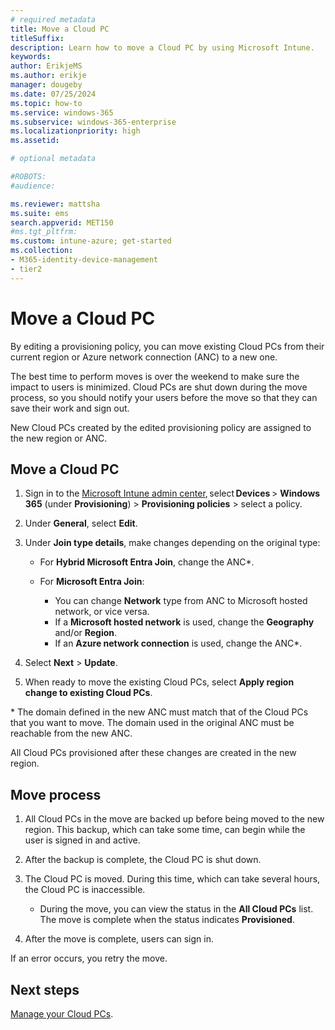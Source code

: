 ```yaml
---
# required metadata
title: Move a Cloud PC 
titleSuffix:
description: Learn how to move a Cloud PC by using Microsoft Intune.
keywords:
author: ErikjeMS  
ms.author: erikje
manager: dougeby
ms.date: 07/25/2024
ms.topic: how-to
ms.service: windows-365
ms.subservice: windows-365-enterprise
ms.localizationpriority: high
ms.assetid: 

# optional metadata

#ROBOTS:
#audience:

ms.reviewer: mattsha
ms.suite: ems
search.appverid: MET150
#ms.tgt_pltfrm:
ms.custom: intune-azure; get-started
ms.collection:
- M365-identity-device-management
- tier2
---
```


# Move a Cloud PC

By editing a provisioning policy, you can move existing Cloud PCs from their current region or Azure network connection (ANC) to a new one.

The best time to perform moves is over the weekend to make sure the impact to users is minimized. Cloud PCs are shut down during the move process, so you should notify your users before the move so that they can save their work and sign out.

New Cloud PCs created by the edited provisioning policy are assigned to the new region or ANC.

## Move a Cloud PC

1. Sign in to the [Microsoft Intune admin center](https://go.microsoft.com/fwlink/?linkid=2109431), select **Devices** > **Windows 365** (under **Provisioning**) > **Provisioning policies** > select a policy.
2. Under **General**, select **Edit**.
3. Under **Join type details**, make changes depending on the original type:
  
    - For **Hybrid Microsoft Entra Join**, change the ANC\*.
    - For **Microsoft Entra Join**:

      - You can change **Network** type from ANC to Microsoft hosted network, or vice versa.
      - If a **Microsoft hosted network** is used, change the **Geography** and/or **Region**.
      - If an **Azure network connection** is used, change the ANC\*.

4. Select **Next** > **Update**.
5. When ready to move the existing Cloud PCs, select **Apply region change to existing Cloud PCs**.

\* The domain defined in the new ANC must match that of the Cloud PCs that you want to move. The domain used in the original ANC must be reachable from the new ANC.

All Cloud PCs provisioned after these changes are created in the new region.

## Move process

1. All Cloud PCs in the move are backed up before being moved to the new region. This backup, which can take some time, can begin while the user is signed in and active.
2. After the backup is complete, the Cloud PC is shut down.
3. The Cloud PC is moved. During this time, which can take several hours, the Cloud PC is inaccessible.

    - During the move, you can view the status in the **All Cloud PCs** list. The move is complete when the status indicates **Provisioned**.

4. After the move is complete, users can sign in.

If an error occurs, you retry the move.

<!-- ########################## -->
## Next steps

[Manage your Cloud PCs](device-management-overview.md).
